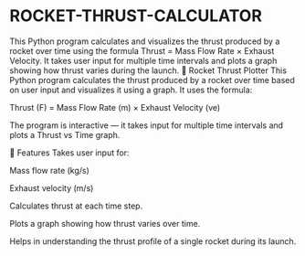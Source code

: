 # ROCKET-THRUST-CALCULATOR
This Python program calculates and visualizes the thrust produced by a rocket over time using the formula Thrust = Mass Flow Rate × Exhaust Velocity. It takes user input for multiple time intervals and plots a graph showing how thrust varies during the launch.
🚀 Rocket Thrust Plotter
This Python program calculates the thrust produced by a rocket over time based on user input and visualizes it using a graph. It uses the formula:

Thrust (F) = Mass Flow Rate (m) × Exhaust Velocity (ve)

The program is interactive — it takes input for multiple time intervals and plots a Thrust vs Time graph.

🧮 Features
Takes user input for:

Mass flow rate (kg/s)

Exhaust velocity (m/s)

Calculates thrust at each time step.

Plots a graph showing how thrust varies over time.

Helps in understanding the thrust profile of a single rocket during its launch.


